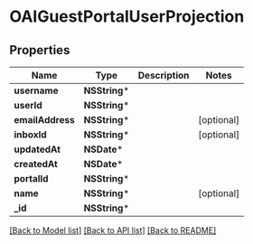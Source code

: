 # OAIGuestPortalUserProjection

## Properties
Name | Type | Description | Notes
------------ | ------------- | ------------- | -------------
**username** | **NSString*** |  | 
**userId** | **NSString*** |  | 
**emailAddress** | **NSString*** |  | [optional] 
**inboxId** | **NSString*** |  | [optional] 
**updatedAt** | **NSDate*** |  | 
**createdAt** | **NSDate*** |  | 
**portalId** | **NSString*** |  | 
**name** | **NSString*** |  | [optional] 
**_id** | **NSString*** |  | 

[[Back to Model list]](../README#documentation-for-models) [[Back to API list]](../README#documentation-for-api-endpoints) [[Back to README]](../README)


